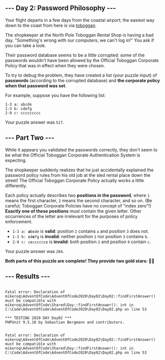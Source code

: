 <article class="day-desc"><h2>--- Day 2: Password Philosophy ---</h2><p>Your flight departs in a few days from the coastal airport; the easiest way down to the coast from here is via <a href="https://en.wikipedia.org/wiki/Toboggan" target="_blank">toboggan</a>.</p>
<p>The shopkeeper at the North Pole Toboggan Rental Shop is having a bad day. "Something's wrong with our computers; we can't log in!" You ask if you can take a look.</p>
<p>Their password database seems to be a little corrupted: some of the passwords wouldn't have been allowed by the <span title="To ensure your safety, your password must be the following string...">Official Toboggan Corporate Policy</span> that was in effect when they were chosen.</p>
<p>To try to debug the problem, they have created a list (your puzzle input) of <b>passwords</b> (according to the corrupted database) and <b>the corporate policy when that password was set</b>.</p>
<p>For example, suppose you have the following list:</p>
<pre><code>1-3 a: abcde
1-3 b: cdefg
2-9 c: ccccccccc
</code></pre>



</article>
<p>Your puzzle answer was <code>517</code>.</p><article class="day-desc"><h2 id="part2">--- Part Two ---</h2><p>While it appears you validated the passwords correctly, they don't seem to be what the Official Toboggan Corporate Authentication System is expecting.</p>
<p>The shopkeeper suddenly realizes that he just accidentally explained the password policy rules from his old job at the sled rental place down the street! The Official Toboggan Corporate Policy actually works a little differently.</p>
<p>Each policy actually describes two <b>positions in the password</b>, where <code>1</code> means the first character, <code>2</code> means the second character, and so on. (Be careful; Toboggan Corporate Policies have no concept of "index zero"!) <b>Exactly one of these positions</b> must contain the given letter. Other occurrences of the letter are irrelevant for the purposes of policy enforcement.</p>

<ul>
<li><code>1-3 a: <b>a</b>b<b>c</b>de</code> is <b>valid</b>: position <code>1</code> contains <code>a</code> and position <code>3</code> does not.</li>
<li><code>1-3 b: <b>c</b>d<b>e</b>fg</code> is <b>invalid</b>: neither position <code>1</code> nor position <code>3</code> contains <code>b</code>.</li>
<li><code>2-9 c: c<b>c</b>cccccc<b>c</b></code> is <b>invalid</b>: both position <code>2</code> and position <code>9</code> contain <code>c</code>.</li>
</ul>

</article>
<p>Your puzzle answer was <code>284</code>.</p><p class="day-success"><b>Both parts of this puzzle are complete! They provide two gold stars: 🌟🌟</b></p>
<h2>--- Results ---</h2>
<pre><code>
Fatal error: Declaration of mikeroq\AdventOfCode\AdventOfCode2020\Day02\Day02::findFirstAnswer() must be compatible with mikeroq\AdventOfCode\Shared\Day::findFirstAnswer(): int in C:\Code\AdventOfCode\AdventOfCode2020\Day02\Day02.php on line 53
</code></pre>
<pre><code>*** TESTING 2020 DAY Day02 ***
PHPUnit 9.5.10 by Sebastian Bergmann and contributors.


Fatal error: Declaration of mikeroq\AdventOfCode\AdventOfCode2020\Day02\Day02::findFirstAnswer() must be compatible with mikeroq\AdventOfCode\Shared\Day::findFirstAnswer(): int in C:\Code\AdventOfCode\AdventOfCode2020\Day02\Day02.php on line 53
</code></pre>
